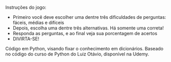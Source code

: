 Instruções do jogo:

- Primeiro você deve escolher uma dentre três dificuldades de perguntas: fáceis, médias e difíceis
- Depois, escolha uma dentre três alternativas. Há somente uma correta!
- Responda as perguntas, e ao final veja sua porcentagem de acertos
- DIVIRTA-SE!

Código em Python, visando fixar o conhecimento em dicionários. Baseado no código do curso de Python do Luiz Otávio, disponível na Udemy.